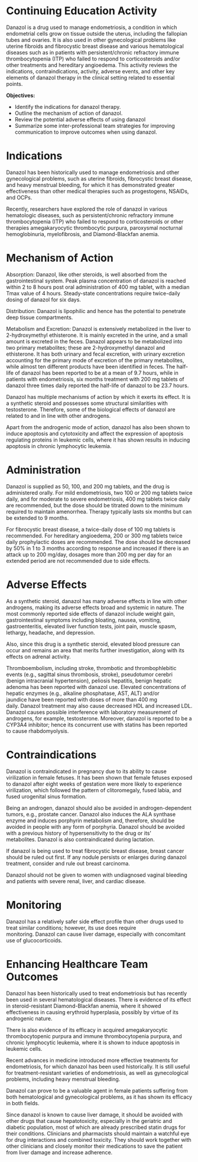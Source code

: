 # Continuing Education Activity

Danazol is a drug used to manage endometriosis, a condition in which endometrial cells grow on tissue outside the uterus, including the fallopian tubes and ovaries. It is also used in other gynecological problems like uterine fibroids and fibrocystic breast disease and various hematological diseases such as in patients with persistent/chronic refractory immune thrombocytopenia (ITP) who failed to respond to corticosteroids and/or other treatments and hereditary angioedema. This activity reviews the indications, contraindications, activity, adverse events, and other key elements of danazol therapy in the clinical setting related to essential points.

**Objectives:**
- Identify the indications for danazol therapy.
- Outline the mechanism of action of danazol.
- Review the potential adverse effects of using danazol
- Summarize some inter-professional team strategies for improving communication to improve outcomes when using danazol.

# Indications

Danazol has been historically used to manage endometriosis and other gynecological problems, such as uterine fibroids, fibrocystic breast disease, and heavy menstrual bleeding, for which it has demonstrated greater effectiveness than other medical therapies such as progestogens, NSAIDs, and OCPs.

Recently, researchers have explored the role of danazol in various hematologic diseases, such as persistent/chronic refractory immune thrombocytopenia (ITP) who failed to respond to corticosteroids or other therapies amegakaryocytic thrombocytic purpura, paroxysmal nocturnal hemoglobinuria, myelofibrosis, and Diamond-Blackfan anemia.

# Mechanism of Action

Absorption: Danazol, like other steroids, is well absorbed from the gastrointestinal system. Peak plasma concentration of danazol is reached within 2 to 8 hours post oral administration of 400 mg tablet, with a median Tmax value of 4 hours. Steady-state concentrations require twice-daily dosing of danazol for six days.

Distribution: Danazol is lipophilic and hence has the potential to penetrate deep tissue compartments.

Metabolism and Excretion: Danazol is extensively metabolized in the liver to 2-hydroxymethyl ethisterone. It is mainly excreted in the urine, and a small amount is excreted in the feces. Danazol appears to be metabolized into two primary metabolites; these are 2-hydroxymethyl danazol and ethisterone. It has both urinary and fecal excretion, with urinary excretion accounting for the primary mode of excretion of the primary metabolites, while almost ten different products have been identified in feces. The half-life of danazol has been reported to be at a mean of 9.7 hours, while in patients with endometriosis, six months treatment with 200 mg tablets of danazol three times daily reported the half-life of danazol to be 23.7 hours.

Danazol has multiple mechanisms of action by which it exerts its effect. It is a synthetic steroid and possesses some structural similarities with testosterone. Therefore, some of the biological effects of danazol are related to and in line with other androgens.

Apart from the androgenic mode of action, danazol has also been shown to induce apoptosis and cytotoxicity and affect the expression of apoptosis regulating proteins in leukemic cells, where it has shown results in inducing apoptosis in chronic lymphocytic leukemia.

# Administration

Danazol is supplied as 50, 100, and 200 mg tablets, and the drug is administered orally. For mild endometriosis, two 100 or 200 mg tablets twice daily, and for moderate to severe endometriosis, 400 mg tablets twice daily are recommended, but the dose should be titrated down to the minimum required to maintain amenorrhea. Therapy typically lasts six months but can be extended to 9 months.

For fibrocystic breast disease, a twice-daily dose of 100 mg tablets is recommended. For hereditary angioedema, 200 or 300 mg tablets twice daily prophylactic doses are recommended. The dose should be decreased by 50% in 1 to 3 months according to response and increased if there is an attack up to 200 mg/day, dosages more than 200 mg per day for an extended period are not recommended due to side effects.

# Adverse Effects

As a synthetic steroid, danazol has many adverse effects in line with other androgens, making its adverse effects broad and systemic in nature. The most commonly reported side effects of danazol include weight gain, gastrointestinal symptoms including bloating, nausea, vomiting, gastroenteritis, elevated liver function tests, joint pain, muscle spasm, lethargy, headache, and depression.

Also, since this drug is a synthetic steroid, elevated blood pressure can occur and remains an area that merits further investigation, along with its effects on adrenal activity.

Thromboembolism, including stroke, thrombotic and thrombophlebitic events (e.g., sagittal sinus thrombosis, stroke), pseudotumor cerebri (benign intracranial hypertension), peliosis hepatitis, benign hepatic adenoma has been reported with danazol use. Elevated concentrations of hepatic enzymes (e.g., alkaline phosphatase, AST, ALT) and/or jaundice have been reported with doses of more than 400 mg daily. Danazol treatment may also cause decreased HDL and increased LDL. Danazol causes possible interference with laboratory measurement of androgens, for example, testosterone. Moreover, danazol is reported to be a CYP3A4 inhibitor; hence its concurrent use with statins has been reported to cause rhabdomyolysis.

# Contraindications

Danazol is contraindicated in pregnancy due to its ability to cause virilization in female fetuses. It has been shown that female fetuses exposed to danazol after eight weeks of gestation were more likely to experience virilization, which followed the pattern of clitoromegaly, fused labia, and fused urogenital sinus formation.

Being an androgen, danazol should also be avoided in androgen-dependent tumors, e.g., prostate cancer. Danazol also induces the ALA synthase enzyme and induces porphyrin metabolism and, therefore, should be avoided in people with any form of porphyria. Danazol should be avoided with a previous history of hypersensitivity to the drug or its' metabolites. Danazol is also contraindicated during lactation.

If danazol is being used to treat fibrocystic breast disease, breast cancer should be ruled out first. If any nodule persists or enlarges during danazol treatment, consider and rule out breast carcinoma.

Danazol should not be given to women with undiagnosed vaginal bleeding and patients with severe renal, liver, and cardiac disease.

# Monitoring

Danazol has a relatively safer side effect profile than other drugs used to treat similar conditions; however, its use does require monitoring. Danazol can cause liver damage, especially with concomitant use of glucocorticoids.

# Enhancing Healthcare Team Outcomes

Danazol has been historically used to treat endometriosis but has recently been used in several hematological diseases. There is evidence of its effect in steroid-resistant Diamond-Blackfan anemia, where it showed effectiveness in causing erythroid hyperplasia, possibly by virtue of its androgenic nature.

There is also evidence of its efficacy in acquired amegakaryocytic thrombocytopenic purpura and immune thrombocytopenia purpura, and chronic lymphocytic leukemia, where it is shown to induce apoptosis in leukemic cells.

Recent advances in medicine introduced more effective treatments for endometriosis, for which danazol has been used historically. It is still useful for treatment-resistant varieties of endometriosis, as well as gynecological problems, including heavy menstrual bleeding.

Danazol can prove to be a valuable agent in female patients suffering from both hematological and gynecological problems, as it has shown its efficacy in both fields.

Since danazol is known to cause liver damage, it should be avoided with other drugs that cause hepatotoxicity, especially in the geriatric and diabetic population, most of which are already prescribed statin drugs for their conditions. Clinicians and pharmacists should maintain a watchful eye for drug interactions and combined toxicity. They should work together with other clinicians and closely monitor their medications to save the patient from liver damage and increase adherence.
